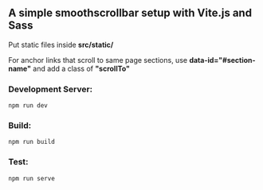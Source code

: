## A simple smoothscrollbar setup with Vite.js and Sass

Put static files inside **src/static/**

For anchor links that scroll to same page sections, use **data-id="#section-name"** and add a class of **"scrollTo"**

### Development Server:

    npm run dev

### Build:

    npm run build

### Test:

    npm run serve
